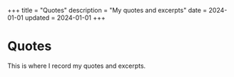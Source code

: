 +++
title = "Quotes"
description = "My quotes and excerpts"
date = 2024-01-01
updated = 2024-01-01
+++

# Quotes

This is where I record my quotes and excerpts.

